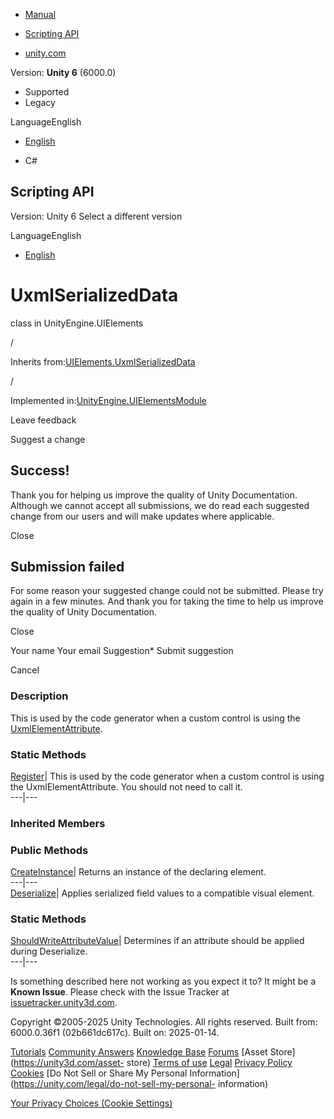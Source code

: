 [ ]()

  * [Manual](../Manual/index.html)
  * [Scripting API](../ScriptReference/index.html)

  * [unity.com](https://unity.com/)

Version: **Unity 6** (6000.0)

  * Supported
  * Legacy

LanguageEnglish

  * [English]()

  * C#

[ ](https://docs.unity3d.com)

## Scripting API

Version: Unity 6 Select a different version

LanguageEnglish

  * [English]()

# UxmlSerializedData

class in UnityEngine.UIElements

/

Inherits
from:[UIElements.UxmlSerializedData](UIElements.UxmlSerializedData.html)

/

Implemented
in:[UnityEngine.UIElementsModule](UnityEngine.UIElementsModule.html)

Leave feedback

Suggest a change

## Success!

Thank you for helping us improve the quality of Unity Documentation. Although
we cannot accept all submissions, we do read each suggested change from our
users and will make updates where applicable.

Close

## Submission failed

For some reason your suggested change could not be submitted. Please <a>try
again</a> in a few minutes. And thank you for taking the time to help us
improve the quality of Unity Documentation.

Close

Your name Your email Suggestion* Submit suggestion

Cancel

[ ]()

### Description

This is used by the code generator when a custom control is using the
[UxmlElementAttribute](UIElements.UxmlElementAttribute.html).

### Static Methods

[Register](UIElements.VisualElement.UxmlSerializedData.Register.html)|  This
is used by the code generator when a custom control is using the
UxmlElementAttribute. You should not need to call it.  
---|---  
  
### Inherited Members

### Public Methods

[CreateInstance](UIElements.UxmlSerializedData.CreateInstance.html)|  Returns
an instance of the declaring element.  
---|---  
[Deserialize](UIElements.UxmlSerializedData.Deserialize.html)|  Applies
serialized field values to a compatible visual element.  
  
### Static Methods

[ShouldWriteAttributeValue](UIElements.UxmlSerializedData.ShouldWriteAttributeValue.html)|
Determines if an attribute should be applied during Deserialize.  
---|---  
  
Is something described here not working as you expect it to? It might be a
**Known Issue**. Please check with the Issue Tracker at
[issuetracker.unity3d.com](https://issuetracker.unity3d.com).

Copyright ©2005-2025 Unity Technologies. All rights reserved. Built from:
6000.0.36f1 (02b661dc617c). Built on: 2025-01-14.

[Tutorials](https://unity3d.com/learn) [Community
Answers](https://answers.unity3d.com) [Knowledge
Base](https://support.unity3d.com/hc/en-us)
[Forums](https://forum.unity3d.com) [Asset Store](https://unity3d.com/asset-
store) [Terms of use](https://docs.unity3d.com/Manual/TermsOfUse.html)
[Legal](https://unity.com/legal) [Privacy
Policy](https://unity.com/legal/privacy-policy)
[Cookies](https://unity.com/legal/cookie-policy) [Do Not Sell or Share My
Personal Information](https://unity.com/legal/do-not-sell-my-personal-
information)

[Your Privacy Choices (Cookie Settings)](javascript:void\(0\);)

